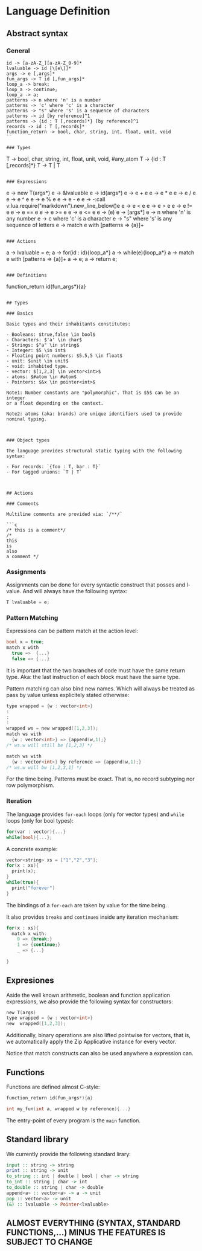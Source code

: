# Language Definition


## Abstract syntax

### General

```
id -> [a-zA-Z_][a-zA-Z_0-9]*
lvaluable -> id [\[e\]]*
args -> e [,args]*
fun_args -> T id [,fun_args]*
loop_a -> break;
loop_a -> continue;
loop_a -> a;
patterns -> n where 'n' is a number
patterns -> 'c' where 'c' is a character 
patterns -> "s" where 's' is a sequence of characters 
patterns -> id [by reference]^1 
patterns -> {id : T [,records]*} [by reference]^1
records -> id : T [,records]*
function_return -> bool, char, string, int, float, unit, void
``

### Types

```
T -> bool, char, string, int, float, unit, void, #any_atom
T -> {id : T [,records]*}
T -> T | T
```

### Expressions 

```
e -> new T(args*)
e -> &lvaluable
e -> id(args*)
e -> e + e
e -> e * e
e -> e / e
e -> e ^ e
e -> e % e
e -> e - e
e -> -:call v:lua.require("markdown").new_line_below()e
e -> e < e
e -> e > e
e -> e != e
e -> e == e
e -> e >= e
e -> e <= e
e -> (e)
e -> \[args*\]
e -> n where 'n' is any number
e -> c where 'c' is a character
e -> "s" where 's' is any sequence of letters
e -> match e with [patterns => {a}]+
```

### Actions 

```
a -> lvaluable = e;
a -> for(id : id){loop_a*}
a -> while(e){loop_a*}
a -> match e with [patterns => {a}]+
a -> e;
a -> return e;
```

### Definitions 

```
function_return id(fun_args*){a}
```

## Types

### Basics

Basic types and their inhabitants constitutes:

- Booleans: $true,false \in bool$
- Characters: $'a' \in char$
- Strings: $"a" \in string$
- Integer: $5 \in int$
- Floating point numbers: $5.5,5 \in float$
- unit: $unit \in unit$
- void: inhabited type.
- vector: $[1,2,3] \in vector<int>$
- atoms: $#atom \in #atom$
- Pointers: $&x \in pointer<int>$

Note1: Number constants are "polymorphic". That is $5$ can be an integer
or a float depending on the context.

Note2: atoms (aka: brands) are unique identifiers used to provide nominal typing.



### Object types 

The language provides structural static typing with the following syntax:

- For records: `{foo : T, bar : T}`
- For tagged unions: `T | T`



## Actions

### Comments

Multiline comments are provided via: `/**/`

```c
/* this is a comment*/
/* 
this 
is 
also
a comment */
```

### Assignments

Assignments can be done for every syntactic construct that posses and l-value. And will always
have the following syntax:

```c
T lvaluable = e;
```


### Pattern Matching

Expressions can be pattern match at the action level:

```c
bool x = true;
match x with 
  true =>  {...}
  false => {...}
```

It is important that the two branches of code must have the same return type. 
Aka: the last instruction of each block must have the same type.

Pattern matching can also bind new names. Which will always be treated as pass by value unless
explicitely stated otherwise:

```c
type wrapped = {w : vector<int>}
:
:
:
wrapped ws = new wrapped([1,2,3]);
match ws with 
  {w : vector<int>} => {append(w,1);}
/* ws.w will still be [1,2,3] */

match ws with 
  {w : vector<int>} by reference => {append(w,1);}
/* ws.w will bw [1,2,3,1] */
```

For the time being. Patterns must be exact. That is, no record subtyping nor row polymorphism.


### Iteration

The language provides `for-each` loops (only for vector types) and `while` loops (only for bool types):

```c
for(var : vector){...}
while(bool){...};
```

A concrete example:

```c
vector<string> xs = ["1","2","3"];
for(x : xs){
  print(x);
}
while(true){
  print("forever")
}
```

The bindings of a `for-each` are taken by value for the time being.

It also provides `break`s and `continue`s inside any iteration mechanism:

```c
for(x : xs){
  match x with:
    0 => {break;}
    1 => {continue;}
    _ => {...}
  
}
```

## Expresiones


Aside the well known arithmetic, boolean and function application expressions, we also provide the following syntax for
constructors:

```c
new T(args)
type wrapped = {w : vector<int>}
new  wrapped([1,2,3]);
```

Additionally, binary operations are also lifted pointwise for vectors, that is, we automatically
apply the Zip Applicative instance for every vector.


Notice that match constructs can also be used anywhere a expression can.

## Functions 

Functions are defined almost C-style:

```c
function_return id(fun_args*){a}

int my_fun(int a, wrapped w by reference){...}
```

The entry-point of every program is the `main` function.

## Standard library

We currently provide the following standard lirary:

```haskell
input :: string -> string 
print :: string -> unit 
to_string :: int | double | bool | char -> string 
to_int :: string | char -> int 
to_double :: string | char -> double 
append<a> :: vector<a> -> a -> unit 
pop :: vector<a> -> unit
(&) :: lvaluable -> Pointer<lvaluable>
```

## ALMOST EVERYTHING (SYNTAX, STANDARD FUNCTIONS,...) MINUS THE FEATURES IS SUBJECT TO CHANGE
